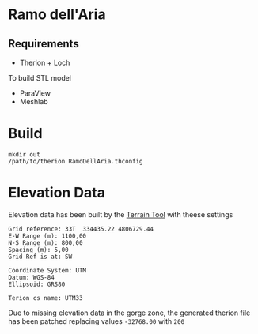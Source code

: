 Ramo dell'Aria
==============

Requirements
------------

* Therion + Loch

To build STL model

* ParaView
* Meshlab

Build
=====

	mkdir out
	/path/to/therion RamoDellAria.thconfig


Elevation Data
==============

Elevation data has been built by the [Terrain Tool](http://www.ubss.org.uk/terraintool/terraintool.php) with theese settings

	Grid reference: 33T  334435.22 4806729.44
	E-W Range (m): 1100,00
	N-S Range (m): 800,00
	Spacing (m): 5,00
	Grid Ref is at: SW

	Coordinate System: UTM
	Datum: WGS-84
	Ellipsoid: GRS80

	Terion cs name: UTM33

Due to missing elevation data in the gorge zone, the generated therion file has been patched replacing values `-32768.00` with `200`
